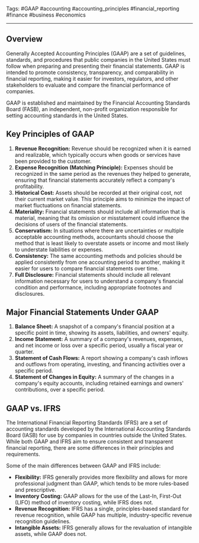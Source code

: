 Tags: #GAAP #accounting #accounting_principles #financial_reporting #finance #business #economics

---

## Overview

Generally Accepted Accounting Principles (GAAP) are a set of guidelines, standards, and procedures that public companies in the United States must follow when preparing and presenting their financial statements. GAAP is intended to promote consistency, transparency, and comparability in financial reporting, making it easier for investors, regulators, and other stakeholders to evaluate and compare the financial performance of companies.

GAAP is established and maintained by the Financial Accounting Standards Board (FASB), an independent, non-profit organization responsible for setting accounting standards in the United States.

## Key Principles of GAAP

1.  **Revenue Recognition:** Revenue should be recognized when it is earned and realizable, which typically occurs when goods or services have been provided to the customer.
2.  **Expense Recognition (Matching Principle):** Expenses should be recognized in the same period as the revenues they helped to generate, ensuring that financial statements accurately reflect a company's profitability.
3.  **Historical Cost:** Assets should be recorded at their original cost, not their current market value. This principle aims to minimize the impact of market fluctuations on financial statements.
4.  **Materiality:** Financial statements should include all information that is material, meaning that its omission or misstatement could influence the decisions of users of the financial statements.
5.  **Conservatism:** In situations where there are uncertainties or multiple acceptable accounting methods, accountants should choose the method that is least likely to overstate assets or income and most likely to understate liabilities or expenses.
6.  **Consistency:** The same accounting methods and policies should be applied consistently from one accounting period to another, making it easier for users to compare financial statements over time.
7.  **Full Disclosure:** Financial statements should include all relevant information necessary for users to understand a company's financial condition and performance, including appropriate footnotes and disclosures.

## Major Financial Statements Under GAAP

1.  **Balance Sheet:** A snapshot of a company's financial position at a specific point in time, showing its assets, liabilities, and owners' equity.
2.  **Income Statement:** A summary of a company's revenues, expenses, and net income or loss over a specific period, usually a fiscal year or quarter.
3.  **Statement of Cash Flows:** A report showing a company's cash inflows and outflows from operating, investing, and financing activities over a specific period.
4.  **Statement of Changes in Equity:** A summary of the changes in a company's equity accounts, including retained earnings and owners' contributions, over a specific period.

## GAAP vs. IFRS

The International Financial Reporting Standards (IFRS) are a set of accounting standards developed by the International Accounting Standards Board (IASB) for use by companies in countries outside the United States. While both GAAP and IFRS aim to ensure consistent and transparent financial reporting, there are some differences in their principles and requirements.

Some of the main differences between GAAP and IFRS include:

-   **Flexibility:** IFRS generally provides more flexibility and allows for more professional judgment than GAAP, which tends to be more rules-based and prescriptive.
-   **Inventory Costing:** GAAP allows for the use of the Last-In, First-Out (LIFO) method of inventory costing, while IFRS does not.
-   **Revenue Recognition:** IFRS has a single, principles-based standard for revenue recognition, while GAAP has multiple, industry-specific revenue recognition guidelines.
-   **Intangible Assets:** IFRS generally allows for the revaluation of intangible assets, while GAAP does not.